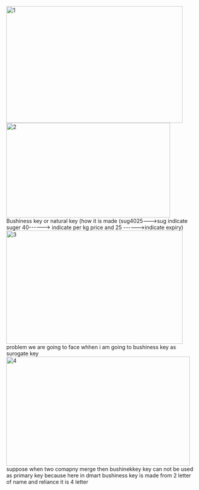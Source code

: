 
<img width="466" height="309" alt="1" src="https://github.com/user-attachments/assets/a4feffc8-0659-4e6e-b399-193a6122c4c9" />

<br>


<img width="433" height="251" alt="2" src="https://github.com/user-attachments/assets/5605ea88-6461-4c8d-98d2-adc9e38412a8" />
<br>
Bushiness key or natural key (how it is made (sug4025--->sug indicate suger    40------> indicate per kg price and    25 ------>indicate expiry)


<img width="466" height="300" alt="3" src="https://github.com/user-attachments/assets/21b78a33-304c-4df5-a8f0-76d70b2a1075" />
problem we are going to face whhen i am going to bushiness key as surogate key
<br>

<img width="485" height="289" alt="4" src="https://github.com/user-attachments/assets/a9380e40-a1af-4e66-b1cb-3ed5e3826092" />
<br>
suppose when two comapny merge then bushinekkey key can not be used as primary key because here in dmart bushiness key is made from 2 letter of name and reliance it is 4 letter

<br>


